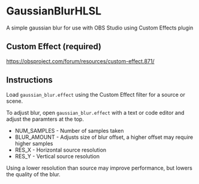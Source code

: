 # GaussianBlurHLSL
A simple gaussian blur for use with OBS Studio using Custom Effects plugin

## Custom Effect (required)
https://obsproject.com/forum/resources/custom-effect.871/

## Instructions
Load `gaussian_blur.effect` using the Custom Effect filter for a source or scene.

To adjust blur, open `gaussian_blur.effect` with a text or code editor and adjust the paramters at the top.

- NUM_SAMPLES - Number of samples taken
- BLUR_AMOUNT - Adjusts size of blur offset, a higher offset may require higher samples
- RES_X - Horizontal source resolution
- RES_Y - Vertical source resolution

Using a lower resolution than source may improve performance, but lowers the quality of the blur.
